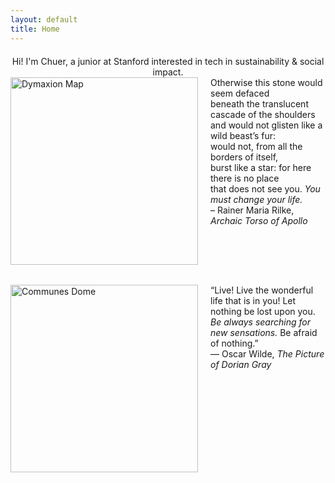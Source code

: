 ```yaml
---
layout: default
title: Home
---
```


<div style="text-align: center; margin-top: 20px;">
  Hi! I'm Chuer, a junior at Stanford interested in tech in sustainability & social impact.
</div>

<!-- First image-text pair -->
<div style="display: flex; align-items: flex-start; max-width: 700px; gap: 20px; margin-bottom: 2rem;">
  <img src="{{ '/assets/dymaxion.jpg' | relative_url }}" alt="Dymaxion Map" style="width: 300px; flex-shrink: 0;">

  <p style="flex: 1; margin: 0;">
    Otherwise this stone would seem defaced<br />
    beneath the translucent cascade of the shoulders<br />
    and would not glisten like a wild beast’s fur:<br />
    would not, from all the borders of itself,<br />
    burst like a star: for here there is no place<br />
    that does not see you. <em>You must change your life.</em><br />
    – Rainer Maria Rilke, <em>Archaic Torso of Apollo</em>
  </p>
</div>

<!-- Second image-text pair -->
<div style="display: flex; align-items: flex-start; max-width: 700px; gap: 20px;">
  <img src="{{ '/assets/communesdome.jpg' | relative_url }}" alt="Communes Dome" style="width: 300px; flex-shrink: 0;">

  <p style="flex: 1; margin: 0;">
    “Live! Live the wonderful life that is in you! Let nothing be lost upon you. <em>Be always searching for new sensations.</em> Be afraid of nothing.”<br />
    ― Oscar Wilde, <em>The Picture of Dorian Gray</em>
  </p>
</div>